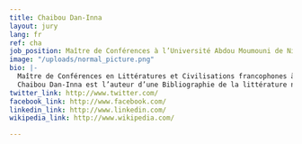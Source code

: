 ```yaml
---
title: Chaibou Dan-Inna
layout: jury
lang: fr
ref: cha
job_position: Maître de Conférences à l’Université Abdou Moumouni de Niamey
image: "/uploads/normal_picture.png"
bio: |-
  Maître de Conférences en Littératures et Civilisations francophones à l’Université Abdou Moumouni de Niamey, critique littéraire et auteur dramatique, Chaibou Dan-Inna est titulaire d’un doctorat de 3e cycle de l’Université de Bordeaux 3, France et d’une Habilitation à Diriger des Recherches de l’Université de Limoges, France. Il a été successivement Chef du Département de Lettres Modernes, Doyen par intérim de la Faculté des Lettres et Sciences Humaines, Secrétaire Général des Ministères de l’Enseignement Supérieur, de l’Education Nationale et du Développement Social, Conseiller Technique à l’Assemblée Nationale, Directeur de Cabinet du Président du Haut Conseil des Collectivités Territoriales et Ministre des Enseignements Professionnels et Techniques. </br>
  Chaibou Dan-Inna est l’auteur d’une Bibliographie de la littérature nigérienne (en collaboration avec Jean-Dominique Pénel), d’une Anthologie bilingue de la poésie orale  haoussa (en collaboration avec Ibrahim Abdoulsalam Niang), de Yazi Dogo et l’art du théâtre populaire au Niger, de L’Eloge dans les créations poétiques des griots haoussa d’une étude critique de Sarki ya hana sabkar bako de Yazi Dogo et d’un ouvrage sur Les Femmes africaines leaders des médias (en collaboration avec Vieux Savane). Il est également l’auteur de la pièce de théâtre Une Vie de cent carats et de nombreux articles dans des revues universitaires sur le théâtre africain, la littérature orale haoussa et la littérature nigérienne écrite.
twitter_link: http://www.twitter.com/
facebook_link: http://www.facebook.com/
linkedin_link: http://www.linkedin.com/
wikipedia_link: http://www.wikipedia.com/

---
```

